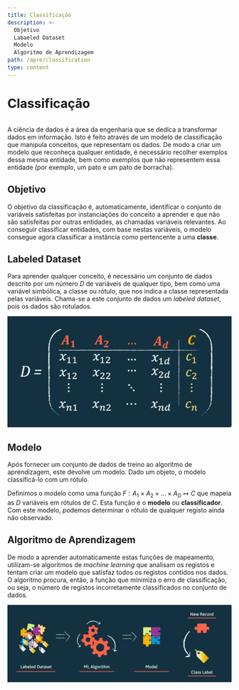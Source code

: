 ```yaml
---
title: Classificação
description: >-
  Objetivo
  Labaeled Dataset
  Modelo
  Algoritmo de Aprendizagem
path: /apre/classification
type: content
---
```


# Classificação

```toc

```

A ciência de dados é a área da engenharia que se dedica a transformar dados em
informação. Isto é feito através de um modelo de classificação que manipula
conceitos, que representam os dados. De modo a criar um modelo que reconheça
qualquer entidade, é necessário recolher exemplos dessa mesma entidade, bem
como exemplos que não representem essa entidade (por exemplo, um pato e um pato
de borracha).

## Objetivo

O objetivo da classificação é, automaticamente, identificar o conjunto de
variáveis satisfeitas por instanciações do conceito a aprender e que não são
satisfeitas por outras entidades, as chamadas variáveis relevantes. Ao
conseguir classificar entidades, com base nestas variáveis, o modelo consegue
agora classificar a instância como pertencente a uma **classe**.

## Labeled Dataset

Para aprender qualquer conceito, é necessário um conjunto de dados descrito por
um número $D$ de variáveis de qualquer tipo, bem como uma variável simbólica, a
classe ou rótulo, que nos indica a classe representada pelas variáveis.
Chama-se a este conjunto de dados um _labeled dataset_, pois os dados são
rotulados.

![Labeled Dataset](./assets/0002-dataset.png#dark=0)

## Modelo

Após fornecer um conjunto de dados de treino ao algoritmo de aprendizagem, este
devolve um modelo. Dado um objeto, o modelo classificá-lo com um rótulo.

Definimos o modelo como uma função $F: A_1 \times A_2 \times ... \times A_D
\mapsto C$ que mapeia as $D$ variáveis em rótulos de $C$. Esta função é o
**modelo** ou **classificador**. Com este modelo, podemos determinar o rótulo
de qualquer registo ainda não observado.

## Algoritmo de Aprendizagem

De modo a aprender automaticamente estas funções de mapeamento, utilizam-se
algoritmos de _machine learning_ que analisam os registos e tentam criar um
modelo que satisfaz todos os registos contidos nos dados. O algoritmo procura,
então, a função que minimiza o erro de classificação, ou seja, o número de
registos incorretamente classificados no conjunto de dados.

![Processo de Classificação](./assets/0002-classification.png#dark=0)
